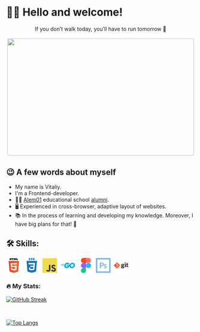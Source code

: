 # 🙋‍♂️ Hello and welcome!

<div align="center">
  If you don’t walk today, you’ll have to run tomorrow 🎯  
</div>
<br>
<div align="center">
  <picture>
    <source srcset="https://user-images.githubusercontent.com/74038190/264141683-8aa99f6c-267d-4977-9cd3-1a4c11675863.gif"  width="298" height="212" media="(max-width: 576px)">
    <img src="https://user-images.githubusercontent.com/74038190/264141683-8aa99f6c-267d-4977-9cd3-1a4c11675863.gif" width="498" height="312"> 
  </picture> 
</div>

## 😉 A few words about myself


* My name is Vitaliy.   
* I'm a Frontend-developer.   
* 👨‍🎓 [Alem01](https://alem.school/) educational school [alumni](https://alem.school/certificates/alumni/vtarasso).   
* 🖥 Experienced in cross-browser, adaptive layout of websites. 
* 📚 In the process of learning and developing my knowledge. Moreover, I have big plans for that! 🙂

## :hammer_and_wrench: Skills:

<div>
  <img src="https://github.com/devicons/devicon/blob/master/icons/html5/html5-original-wordmark.svg" title="HTML5" alt="HTML" width="40" height="40"/>&nbsp;
  <img src="https://github.com/devicons/devicon/blob/master/icons/css3/css3-plain-wordmark.svg"  title="CSS3" alt="CSS" width="40" height="40"/>&nbsp;
  <img src="https://github.com/devicons/devicon/blob/master/icons/javascript/javascript-original.svg" title="JavaScript" alt="JavaScript" width="40" height="40"/>&nbsp;
  <img src="https://github.com/devicons/devicon/blob/master/icons/go/go-original-wordmark.svg" title="Golang" alt="Golang" width="40" height="40"/>&nbsp;
  <img src="https://github.com/devicons/devicon/blob/master/icons/figma/figma-original.svg" title="Figma" alt="Figma" width="40" height="40"/>&nbsp;
  <img src="https://github.com/devicons/devicon/blob/master/icons/photoshop/photoshop-line.svg" title="Photoshop" alt="Photoshop" width="40" height="40"/>&nbsp;
  <img src="https://github.com/devicons/devicon/blob/master/icons/git/git-original-wordmark.svg" title="Git" **alt="Git" width="40" height="40"/>
</div>

### :fire: My Stats:

[![GitHub Streak](https://streak-stats.demolab.com/?user=vtarasso)](https://git.io/streak-stats)

<br>

[![Top Langs](https://github-readme-stats.vercel.app/api/top-langs/?username=vtarasso&layout=compact&theme=vision-friendly-light)](https://github.com/anuraghazra/github-readme-stats)

<br><br>
<div>
  <span align="left" style="display: inline-block;">
    <img src="https://www.codewars.com/users/vtarasso/badges/small?theme=light" alt=""/>
  </span>
  <span align="right" style="display: inline-block;">
    <img src="https://komarev.com/ghpvc/?username=your-github-vtarasso&style=flat-square&color=blue" alt=""/>
  </span>
</div>




